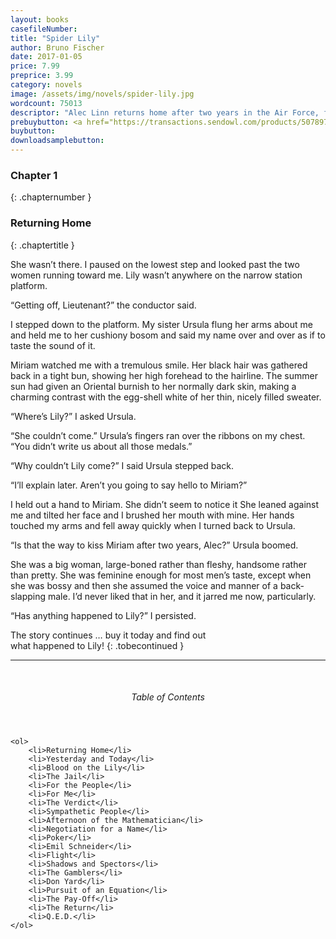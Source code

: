 ```yaml
---
layout: books
casefileNumber: 
title: "Spider Lily"
author: Bruno Fischer
date: 2017-01-05
price: 7.99
preprice: 3.99
category: novels
image: /assets/img/novels/spider-lily.jpg
wordcount: 75013
descriptor: "Alec Linn returns home after two years in the Air Force, fighting the Japs in India to find his wife, Lily, not waiting for him at the train station and his family unwilling to tell him where she is. Then Lily turns up dead and Alec is accused of her murder."
prebuybutton: <a href="https://transactions.sendowl.com/products/507897/3321B926/add_to_cart" rel="nofollow" class="add-to-cart">Pre-Buy</a><script type="text/javascript" src="https://transactions.sendowl.com/assets/sendowl.js" ></script>
buybutton:
downloadsamplebutton: 
---
```


### Chapter 1
{: .chapternumber }

### Returning Home
{: .chaptertitle }

She wasn’t there. I paused on the lowest step and looked past the two women running toward me. Lily wasn’t anywhere on the narrow station platform.

“Getting off, Lieutenant?” the conductor said.

I stepped down to the platform. My sister Ursula flung her arms about me and held me to her cushiony bosom and said my name over and over as if to taste the sound of it.

Miriam watched me with a tremulous smile. Her black hair was gathered back in a tight bun, showing her high forehead to the hairline. The summer sun had given an Oriental burnish to her normally dark skin, making a charming contrast with the egg-shell white of her thin, nicely filled sweater.

“Where’s Lily?” I asked Ursula.

“She couldn’t come.” Ursula’s fingers ran over the ribbons on my chest. “You didn’t write us about all those medals.”

“Why couldn’t Lily come?” I said Ursula stepped back.

“I’ll explain later. Aren’t you going to say hello to Miriam?”

I held out a hand to Miriam. She didn’t seem to notice it She leaned against me and tilted her face and I brushed her mouth with mine. Her hands touched my arms and fell away quickly when I turned back to Ursula.

“Is that the way to kiss Miriam after two years, Alec?” Ursula boomed.

She was a big woman, large-boned rather than fleshy, handsome rather than pretty. She was feminine enough for most men’s taste, except when she was bossy and then she assumed the voice and manner of a back-slapping male. I’d never liked that in her, and it jarred me now, particularly.

“Has anything happened to Lily?” I persisted.

The story continues &hellip; buy it today and find out<br>what happened to Lily!
{: .tobecontinued }

<hr>
<br>

<div class="toc">
	<header>
		<h6>Table of Contents</h6>
	</header>

	<ol>
		<li>Returning Home</li>
		<li>Yesterday and Today</li>
		<li>Blood on the Lily</li>
		<li>The Jail</li>
		<li>For the People</li>
		<li>For Me</li>
		<li>The Verdict</li>
		<li>Sympathetic People</li>
		<li>Afternoon of the Mathematician</li>
		<li>Negotiation for a Name</li>
		<li>Poker</li>
		<li>Emil Schneider</li>
		<li>Flight</li>
		<li>Shadows and Spectors</li>
		<li>The Gamblers</li>
		<li>Don Yard</li>
		<li>Pursuit of an Equation</li>
		<li>The Pay-Off</li>
		<li>The Return</li>
		<li>Q.E.D.</li>
	</ol>

</div>